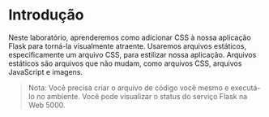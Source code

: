 # Introdução

Neste laboratório, aprenderemos como adicionar CSS à nossa aplicação Flask para torná-la visualmente atraente. Usaremos arquivos estáticos, especificamente um arquivo CSS, para estilizar nossa aplicação. Arquivos estáticos são arquivos que não mudam, como arquivos CSS, arquivos JavaScript e imagens.

> Nota: Você precisa criar o arquivo de código você mesmo e executá-lo no ambiente. Você pode visualizar o status do serviço Flask na Web 5000.

